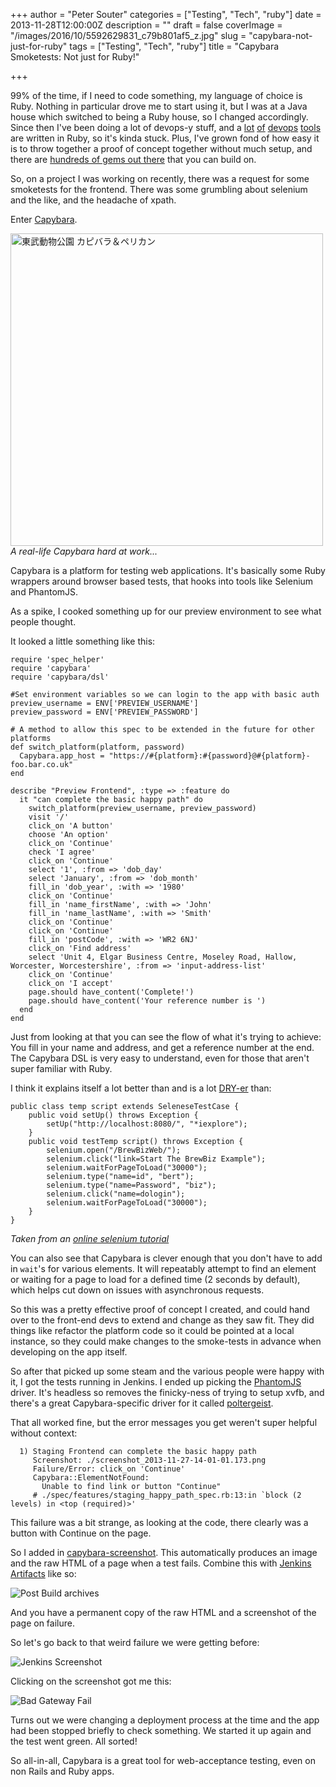 +++
author = "Peter Souter"
categories = ["Testing", "Tech", "ruby"]
date = 2013-11-28T12:00:00Z
description = ""
draft = false
coverImage = "/images/2016/10/5592629831_c79b801af5_z.jpg"
slug = "capybara-not-just-for-ruby"
tags = ["Testing", "Tech", "ruby"]
title = "Capybara Smoketests: Not just for Ruby!"

+++

99% of the time, if I need to code something, my language of choice is Ruby. Nothing in particular drove me to start using it, but I was at a Java house which switched to being a Ruby house, so I changed accordingly. Since then I've been doing a lot of devops-y stuff, and a [lot](http://www.opscode.com/chef/) [of](http://puppetlabs.com/) [devops](http://www.vagrantup.com/) [tools](http://logstash.net/) are written in Ruby, so it's kinda stuck. Plus, I've grown fond of how easy it is to throw together a proof of concept together without much setup, and there are [hundreds of gems out there](https://www.ruby-toolbox.com/) that you can build on.

So, on a project I was working on recently, there was a request for some smoketests for the frontend. There was some grumbling about selenium and the like, and the headache of xpath.

Enter [Capybara](https://github.com/jnicklas/capybara).

<a href="https://www.flickr.com/photos/poco33/10251157806/" title="東武動物公園 カピバラ＆ペリカン by poco33, on Flickr"><img src="https://farm8.staticflickr.com/7329/10251157806_4769a44e19.jpg" width="500" height="500" alt="東武動物公園 カピバラ＆ペリカン"></a>
_A real-life Capybara hard at work..._

Capybara is a platform for testing web applications. It's basically some Ruby wrappers around browser based tests, that hooks into tools like Selenium and PhantomJS.

As a spike, I cooked something up for our preview environment to see what people thought.

It looked a little something like this:

<script src="https://google-code-prettify.googlecode.com/svn/loader/run_prettify.js"></script>

```prettyprint lang-ruby
require 'spec_helper'
require 'capybara'
require 'capybara/dsl'

#Set environment variables so we can login to the app with basic auth
preview_username = ENV['PREVIEW_USERNAME']
preview_password = ENV['PREVIEW_PASSWORD']

# A method to allow this spec to be extended in the future for other platforms
def switch_platform(platform, password)
  Capybara.app_host = "https://#{platform}:#{password}@#{platform}-foo.bar.co.uk"
end

describe "Preview Frontend", :type => :feature do
  it "can complete the basic happy path" do
    switch_platform(preview_username, preview_password)
    visit '/'
    click_on 'A button'
    choose 'An option'
    click_on 'Continue'
    check 'I agree'
    click_on 'Continue'
    select '1', :from => 'dob_day'
    select 'January', :from => 'dob_month'
    fill_in 'dob_year', :with => '1980'
    click_on 'Continue'
    fill_in 'name_firstName', :with => 'John'
    fill_in 'name_lastName', :with => 'Smith'
    click_on 'Continue'
    click_on 'Continue'
    fill_in 'postCode', :with => 'WR2 6NJ'
    click_on 'Find address'
    select 'Unit 4, Elgar Business Centre, Moseley Road, Hallow, Worcester, Worcestershire', :from => 'input-address-list'
    click_on 'Continue'
    click_on 'I accept'
    page.should have_content('Complete!')
    page.should have_content('Your reference number is ')
  end
end
```

Just from looking at that you can see the flow of what it's trying to achieve: You fill in your name and address, and get a reference number at the end. The Capybara DSL is very easy to understand, even for those that aren't super familiar with Ruby.

I think it explains itself a lot better than and is a lot [DRY-er](http://en.wikipedia.org/wiki/Don't_repeat_yourself) than:

```prettyprint lang-java
public class temp script extends SeleneseTestCase {
    public void setUp() throws Exception {
        setUp("http://localhost:8080/", "*iexplore");
    }
    public void testTemp script() throws Exception {
        selenium.open("/BrewBizWeb/");
        selenium.click("link=Start The BrewBiz Example");
        selenium.waitForPageToLoad("30000");
        selenium.type("name=id", "bert");
        selenium.type("name=Password", "biz");
        selenium.click("name=dologin");
        selenium.waitForPageToLoad("30000");
    }
}
```
_Taken from an [online selenium tutorial](http://www.pushtotest.com/selenium-tutorial-for-beginners-tutorial-1)_

You can also see that Capybara is clever enough that you don't have to add in `wait`'s for various elements. It will repeatably attempt to find an element or waiting for a page to load for a defined time (2 seconds by default), which helps cut down on issues with asynchronous requests.

So this was a pretty effective proof of concept I created, and could hand over to the front-end devs to extend and change as they saw fit. They did things like refactor the platform code so it could be pointed at a local instance, so they could make changes to the smoke-tests in advance when developing on the app itself.

So after that picked up some steam and the various people were happy with it, I got the tests running in Jenkins. I ended up picking the  [PhantomJS](https://github.com/ariya/phantomjs/) driver. It's headless so removes the finicky-ness of trying to setup xvfb, and there's a great Capybara-specific driver for it called [poltergeist](https://github.com/jonleighton/poltergeist).

That all worked fine, but the error messages you get weren't super helpful without context:

```
  1) Staging Frontend can complete the basic happy path
     Screenshot: ./screenshot_2013-11-27-14-01-01.173.png
     Failure/Error: click_on 'Continue'
     Capybara::ElementNotFound:
       Unable to find link or button "Continue"
     # ./spec/features/staging_happy_path_spec.rb:13:in `block (2 levels) in <top (required)>'
```

This failure was a bit strange, as looking at the code, there clearly was a button with Continue on the page.

So I added in [capybara-screenshot](https://github.com/mattheworiordan/capybara-screenshot). This automatically produces an image and the raw HTML of a page when a test fails. Combine this with [Jenkins Artifacts](https://wiki.jenkins-ci.org/display/JENKINS/ArtifactDeployer+Plugin) like so:

![Post Build archives](/images/2016/10/postbuild.png)

And you have a permanent copy of the raw HTML and a screenshot of the page on failure.

So let's go back to that weird failure we were getting before:

![Jenkins Screenshot](/images/2016/10/jenkins-1.png)

Clicking on the screenshot got me this:

![Bad Gateway Fail](/images/2016/10/badgateway.png)

Turns out we were changing a deployment process at the time and the app had been stopped briefly to check something. We started it up again and the test went green. All sorted!

So all-in-all, Capybara is a great tool for web-acceptance testing, even on non Rails and Ruby apps.
